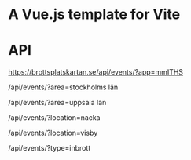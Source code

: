 # A Vue.js template for Vite

# API

https://brottsplatskartan.se/api/events/?app=mmITHS

/api/events/?area=stockholms län

/api/events/?area=uppsala län

/api/events/?location=nacka

/api/events/?location=visby

/api/events/?type=inbrott
